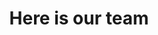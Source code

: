 ---
title: "Here is our team"
team: {
  'joao': {
                'img_source': '/static/img/background.jpg',
                'name': 'João',
                'position': 'Model',
                'description': 'feijão'
               },
  'joao1': {
                'img_source': '/static/img/background.jpg',
                'name': 'João',
                'position': 'Model',
                'description': 'feijão'
               },
  'joao2': {
                'img_source': '/static/img/background.jpg',
                'name': 'João',
                'position': 'Model',
                'description': 'feijão'
               }
}
---